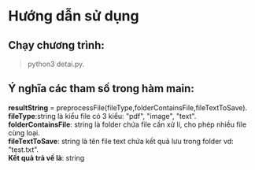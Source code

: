 # Hướng dẫn sử dụng
## Chạy chương trình:
> python3 detai.py.
## Ý nghĩa các tham số trong hàm main:
**resultString** = preprocessFile(fileType,folderContainsFile,fileTextToSave).  
**fileType**:string là kiểu file có 3 kiểu: "pdf", "image", "text".  
**folderContainsFile**: string là folder chứa file cần xử lí, cho phép nhiều file cùng loại.  
**fileTextToSave**: string là tên file text chứa kết quả lưu trong folder vd: "test.txt".  
**Kết quả trả về là**: string
